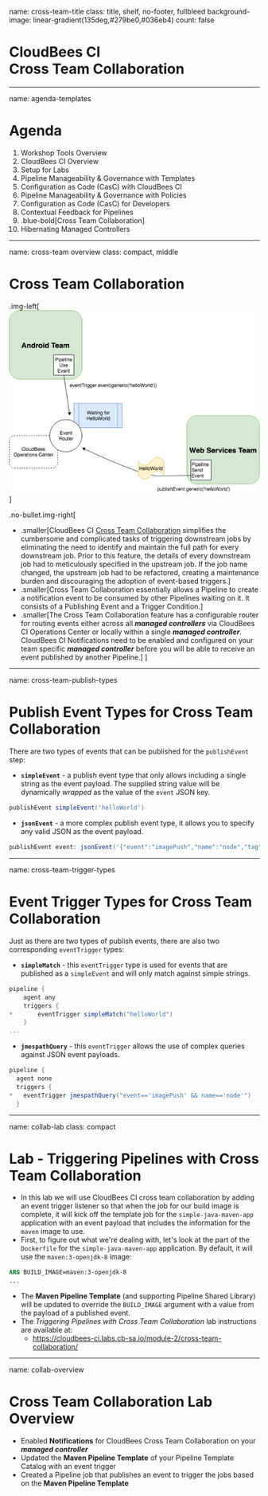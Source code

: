 name: cross-team-title
class: title, shelf, no-footer, fullbleed
background-image: linear-gradient(135deg,#279be0,#036eb4)
count: false

# CloudBees CI<br>Cross Team Collaboration

---
name: agenda-templates
# Agenda

1. Workshop Tools Overview
2. CloudBees CI Overview
3. Setup for Labs
4. Pipeline Manageability & Governance with Templates
5. Configuration as Code (CasC) with CloudBees CI
6. Pipeline Manageability & Governance with Policies
7. Configuration as Code (CasC) for Developers
8. Contextual Feedback for Pipelines
9. .blue-bold[Cross Team Collaboration]
10. Hibernating Managed Controllers

---
name: cross-team overview
class: compact, middle

# Cross Team Collaboration

.img-left[
![Cross Team Collaboration Diagram](img/cross-team-diagram.png)
]

.no-bullet.img-right[
* .smaller[CloudBees CI [Cross Team Collaboration](https://docs.cloudbees.com/docs/cloudbees-core/2.204.2.2/cloud-admin-guide/cross-team-collaboration) simplifies the cumbersome and complicated tasks of triggering downstream jobs by eliminating the need to identify and maintain the full path for every downstream job. Prior to this feature, the details of every downstream job had to meticulously specified in the upstream job. If the job name changed, the upstream job had to be refactored, creating a maintenance burden and discouraging the adoption of event-based triggers.]
* .smaller[Cross Team Collaboration essentially allows a Pipeline to create a notification event to be consumed by other Pipelines waiting on it. It consists of a Publishing Event and a Trigger Condition.]
* .smaller[The Cross Team Collaboration feature has a configurable router for routing events either across all ***managed controllers*** via CloudBees CI Operations Center or locally within a single ***managed controller***. CloudBees CI Notifications need to be enabled and configured on your team specific ***managed controller*** before you will be able to receive an event published by another Pipeline.] 
]

---
name: cross-team-publish-types

# Publish Event Types for Cross Team Collaboration

There are two types of events that can be published for the `publishEvent` step:
* **`simpleEvent`** - a publish event type that only allows including a single string as the event payload. The supplied string value will be dynamically *wrapped* as the value of the `event` JSON key.

```groovy
publishEvent simpleEvent('helloWorld')
```

* **`jsonEvent`** - a more complex publish event type, it allows you to specify any valid JSON as the event payload.

```groovy
publishEvent event: jsonEvent('{"event":"imagePush","name":"node","tag":"14.0.0-alpine3.11"}')
```

---
name: cross-team-trigger-types

# Event Trigger Types for Cross Team Collaboration

Just as there are two types of publish events, there are also two corresponding `eventTrigger` types:
* **`simpleMatch`** - this `eventTrigger` type is used for events that are published as a `simpleEvent` and will only match against simple strings.

```groovy
pipeline {
    agent any
    triggers {
*       eventTrigger simpleMatch("helloWorld")
    }
...
```

* **`jmespathQuery`** - this `eventTrigger` allows the use of complex queries against JSON event payloads.

```groovy
pipeline {
  agent none
  triggers {
*   eventTrigger jmespathQuery("event=='imagePush' && name=='node'")
  }
```

---
name: collab-lab
class: compact

# Lab - Triggering Pipelines with Cross Team Collaboration

* In this lab we will use CloudBees CI cross team collaboration by adding an event trigger listener so that when the job for our build image is complete, it will kick off the template job for the `simple-java-maven-app` application with an event payload that includes the information for the `maven` image to use.
* First, to figure out what we're dealing with, let's look at the part of the `Dockerfile` for the `simple-java-maven-app` application. By default, it will use the `maven:3-openjdk-8` image:

```Dockerfile
ARG BUILD_IMAGE=maven:3-openjdk-8
...
```
  * The **Maven Pipeline Template** (and supporting Pipeline Shared Library) will be updated to override the `BUILD_IMAGE` argument with a value from the payload of a published event.
* The *Triggering Pipelines with Cross Team Collaboration* lab instructions are available at: 
  * https://cloudbees-ci.labs.cb-sa.io/module-2/cross-team-collaboration/


---
name: collab-overview

# Cross Team Collaboration Lab Overview

* Enabled **Notifications** for CloudBees Cross Team Collaboration on your ***managed controller***
* Updated the **Maven Pipeline Template** of your Pipeline Template Catalog with an event trigger
* Created a Pipeline job that publishes an event to trigger the jobs based on the **Maven Pipeline Template**